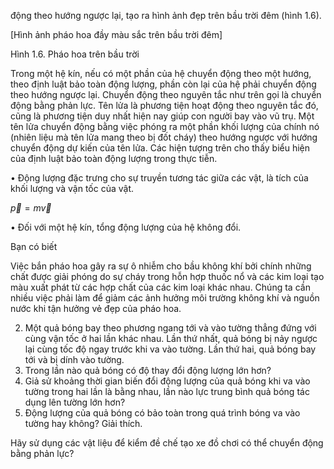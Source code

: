 động theo hướng ngược lại, tạo ra hình ảnh đẹp trên bầu trời đêm (hình 1.6).

[Hình ảnh pháo hoa đầy màu sắc trên bầu trời đêm]

Hình 1.6. Pháo hoa trên bầu trời

Trong một hệ kín, nếu có một phần của hệ chuyển động theo một hướng, theo định luật bảo toàn động lượng, phần còn lại của hệ phải chuyển động theo hướng ngược lại. Chuyển động theo nguyên tắc như trên gọi là chuyển động bằng phản lực. Tên lửa là phương tiện hoạt động theo nguyên tắc đó, cũng là phương tiện duy nhất hiện nay giúp con người bay vào vũ trụ. Một tên lửa chuyển động bằng việc phóng ra một phần khối lượng của chính nó (nhiên liệu mà tên lửa mang theo bị đốt cháy) theo hướng ngược với hướng chuyển động dự kiến của tên lửa. Các hiện tượng trên cho thấy biểu hiện của định luật bảo toàn động lượng trong thực tiễn.

• Động lượng đặc trưng cho sự truyền tương tác giữa các vật, là tích của khối lượng và vận tốc của vật.

$\vec{p} = m\vec{v}$

• Đối với một hệ kín, tổng động lượng của hệ không đổi.

Bạn có biết

Việc bắn pháo hoa gây ra sự ô nhiễm cho bầu không khí bởi chính những chất được giải phóng do sự cháy trong hỗn hợp thuốc nổ và các kim loại tạo màu xuất phát từ các hợp chất của các kim loại khác nhau. Chúng ta cần nhiều việc phải làm để giảm các ảnh hưởng môi trường không khí và nguồn nước khi tận hưởng vẻ đẹp của pháo hoa.

2. Một quả bóng bay theo phương ngang tới và vào tường thẳng đứng với cùng vận tốc ở hai lần khác nhau. Lần thứ nhất, quả bóng bị nảy ngược lại cùng tốc độ ngay trước khi va vào tường. Lần thứ hai, quả bóng bay tới và bị dính vào tường.
1. Trong lần nào quả bóng có độ thay đổi động lượng lớn hơn?
2. Giả sử khoảng thời gian biến đổi động lượng của quả bóng khi va vào tường trong hai lần là bằng nhau, lần nào lực trung bình quả bóng tác dụng lên tường lớn hơn?
3. Động lượng của quả bóng có bảo toàn trong quá trình bóng va vào tường hay không? Giải thích.

Hãy sử dụng các vật liệu để kiểm đề chế tạo xe đồ chơi có thể chuyển động bằng phản lực?